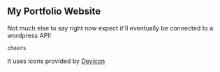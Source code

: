 ## My Portfolio Website 

Not much else to say right now expect it'll eventually be connected to a wordpress API!

`cheers`

It uses icons provided by [Devicon](http://konpa.github.io/devicon/)